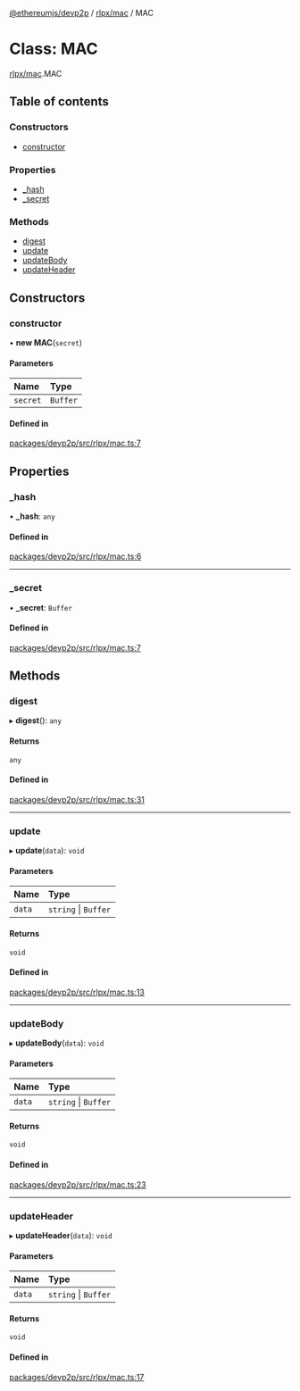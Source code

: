 [@ethereumjs/devp2p](../README.md) / [rlpx/mac](../modules/rlpx_mac.md) / MAC

# Class: MAC

[rlpx/mac](../modules/rlpx_mac.md).MAC

## Table of contents

### Constructors

- [constructor](rlpx_mac.mac.md#constructor)

### Properties

- [\_hash](rlpx_mac.mac.md#_hash)
- [\_secret](rlpx_mac.mac.md#_secret)

### Methods

- [digest](rlpx_mac.mac.md#digest)
- [update](rlpx_mac.mac.md#update)
- [updateBody](rlpx_mac.mac.md#updatebody)
- [updateHeader](rlpx_mac.mac.md#updateheader)

## Constructors

### constructor

• **new MAC**(`secret`)

#### Parameters

| Name     | Type     |
| :------- | :------- |
| `secret` | `Buffer` |

#### Defined in

[packages/devp2p/src/rlpx/mac.ts:7](https://github.com/ethereumjs/ethereumjs-monorepo/blob/master/packages/devp2p/src/rlpx/mac.ts#L7)

## Properties

### \_hash

• **\_hash**: `any`

#### Defined in

[packages/devp2p/src/rlpx/mac.ts:6](https://github.com/ethereumjs/ethereumjs-monorepo/blob/master/packages/devp2p/src/rlpx/mac.ts#L6)

---

### \_secret

• **\_secret**: `Buffer`

#### Defined in

[packages/devp2p/src/rlpx/mac.ts:7](https://github.com/ethereumjs/ethereumjs-monorepo/blob/master/packages/devp2p/src/rlpx/mac.ts#L7)

## Methods

### digest

▸ **digest**(): `any`

#### Returns

`any`

#### Defined in

[packages/devp2p/src/rlpx/mac.ts:31](https://github.com/ethereumjs/ethereumjs-monorepo/blob/master/packages/devp2p/src/rlpx/mac.ts#L31)

---

### update

▸ **update**(`data`): `void`

#### Parameters

| Name   | Type                 |
| :----- | :------------------- |
| `data` | `string` \| `Buffer` |

#### Returns

`void`

#### Defined in

[packages/devp2p/src/rlpx/mac.ts:13](https://github.com/ethereumjs/ethereumjs-monorepo/blob/master/packages/devp2p/src/rlpx/mac.ts#L13)

---

### updateBody

▸ **updateBody**(`data`): `void`

#### Parameters

| Name   | Type                 |
| :----- | :------------------- |
| `data` | `string` \| `Buffer` |

#### Returns

`void`

#### Defined in

[packages/devp2p/src/rlpx/mac.ts:23](https://github.com/ethereumjs/ethereumjs-monorepo/blob/master/packages/devp2p/src/rlpx/mac.ts#L23)

---

### updateHeader

▸ **updateHeader**(`data`): `void`

#### Parameters

| Name   | Type                 |
| :----- | :------------------- |
| `data` | `string` \| `Buffer` |

#### Returns

`void`

#### Defined in

[packages/devp2p/src/rlpx/mac.ts:17](https://github.com/ethereumjs/ethereumjs-monorepo/blob/master/packages/devp2p/src/rlpx/mac.ts#L17)
